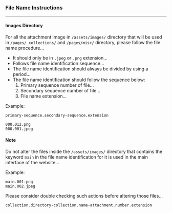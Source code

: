 ### File Name Instructions

---

#### Images Directory

For all the attachment image in `/assets/images/` directory that will be used in `/pages/_collections/` and `/pages/misc/` directory, please follow the file name procedure...
- It should only be in `.jpeg` or `.png` extension...
- Follows file name identification sequence...
- The file name identification should always be divided by using a period...
- The file name identification should follow the sequence below:
  1. Primary sequence number of file...
  2. Secondary sequence number of file...
  3. File name extension...

Example:

```
primary-sequence.secondary-sequence.extension

000.012.png
000.001.jpeg
```

#### Note

Do not alter the files inside the `/assets/images/` directory that contains the keyword `main` in the file name identification for it is used in the main interface of the website...

Example:

```
main.001.png
main.002.jpeg
```

Please consider double checking such actions before altering those files...

```
collection.directory-collection.name-attachment.number.extension
```
